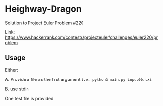 # Heighway-Dragon
Solution to Project Euler Problem #220

Link: https://www.hackerrank.com/contests/projecteuler/challenges/euler220/problem

## Usage
Either:

A. Provide a file as the first argument
```i.e. python3 main.py input00.txt```

B. use stdin


One test file is provided 


